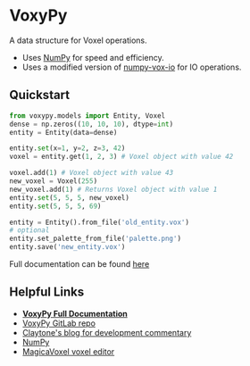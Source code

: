 # VoxyPy    
 A data structure for Voxel operations.     
    
- Uses [NumPy](https://pypi.org/project/numpy/) for speed and efficiency.     
- Uses a modified version of [numpy-vox-io](https://github.com/alexhunsley/numpy-vox-io) for IO operations.    
    
## Quickstart 
```python  
from voxypy.models import Entity, Voxel
dense = np.zeros((10, 10, 10), dtype=int)
entity = Entity(data=dense)

entity.set(x=1, y=2, z=3, 42)
voxel = entity.get(1, 2, 3) # Voxel object with value 42

voxel.add(1) # Voxel object with value 43
new_voxel = Voxel(255)
new_voxel.add(1) # Returns Voxel object with value 1
entity.set(5, 5, 5, new_voxel)
entity.set(5, 5, 5, 69)

entity = Entity().from_file('old_entity.vox')
# optional
entity.set_palette_from_file('palette.png')
entity.save('new_entity.vox')
```

Full documentation can be found [here](https://voxypy.readthedocs.io/en/latest/)

## Helpful Links

- **[VoxyPy Full Documentation](https://voxypy.readthedocs.io/en/latest/#)**
- [VoxyPy GitLab repo](https://gitlab.com/Claytone/voxypy)
- [Claytone's blog for development commentary](https://claytonwells.com/)
- [NumPy](https://pypi.org/project/numpy/)
- [MagicaVoxel voxel editor](https://ephtracy.github.io/)